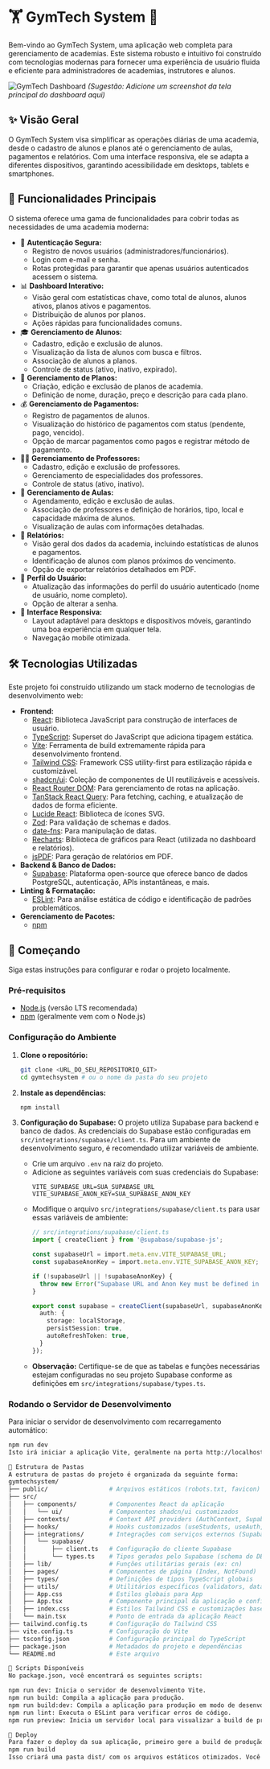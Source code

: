 # 🏋️ GymTech System 🚀

Bem-vindo ao GymTech System, uma aplicação web completa para gerenciamento de academias. Este sistema robusto e intuitivo foi construído com tecnologias modernas para fornecer uma experiência de usuário fluida e eficiente para administradores de academias, instrutores e alunos.

![GymTech Dashboard](https://img.shields.io/badge/GymTech-Dashboard_Example-blue?style=for-the-badge&logo=react)
*(Sugestão: Adicione um screenshot da tela principal do dashboard aqui)*

## ✨ Visão Geral

O GymTech System visa simplificar as operações diárias de uma academia, desde o cadastro de alunos e planos até o gerenciamento de aulas, pagamentos e relatórios. Com uma interface responsiva, ele se adapta a diferentes dispositivos, garantindo acessibilidade em desktops, tablets e smartphones.

## 🌟 Funcionalidades Principais

O sistema oferece uma gama de funcionalidades para cobrir todas as necessidades de uma academia moderna:

* 🔑 **Autenticação Segura:**
    * Registro de novos usuários (administradores/funcionários).
    * Login com e-mail e senha.
    * Rotas protegidas para garantir que apenas usuários autenticados acessem o sistema.
* 📊 **Dashboard Interativo:**
    * Visão geral com estatísticas chave, como total de alunos, alunos ativos, planos ativos e pagamentos.
    * Distribuição de alunos por planos.
    * Ações rápidas para funcionalidades comuns.
* 🎓 **Gerenciamento de Alunos:**
    * Cadastro, edição e exclusão de alunos.
    * Visualização da lista de alunos com busca e filtros.
    * Associação de alunos a planos.
    * Controle de status (ativo, inativo, expirado).
* 📝 **Gerenciamento de Planos:**
    * Criação, edição e exclusão de planos de academia.
    * Definição de nome, duração, preço e descrição para cada plano.
* 💰 **Gerenciamento de Pagamentos:**
    * Registro de pagamentos de alunos.
    * Visualização do histórico de pagamentos com status (pendente, pago, vencido).
    * Opção de marcar pagamentos como pagos e registrar método de pagamento.
* 👨‍🏫 **Gerenciamento de Professores:**
    * Cadastro, edição e exclusão de professores.
    * Gerenciamento de especialidades dos professores.
    * Controle de status (ativo, inativo).
* 🤸 **Gerenciamento de Aulas:**
    * Agendamento, edição e exclusão de aulas.
    * Associação de professores e definição de horários, tipo, local e capacidade máxima de alunos.
    * Visualização de aulas com informações detalhadas.
* 📄 **Relatórios:**
    * Visão geral dos dados da academia, incluindo estatísticas de alunos e pagamentos.
    * Identificação de alunos com planos próximos do vencimento.
    * Opção de exportar relatórios detalhados em PDF.
* 👤 **Perfil do Usuário:**
    * Atualização das informações do perfil do usuário autenticado (nome de usuário, nome completo).
    * Opção de alterar a senha.
* 📱 **Interface Responsiva:**
    * Layout adaptável para desktops e dispositivos móveis, garantindo uma boa experiência em qualquer tela.
    * Navegação mobile otimizada.

## 🛠️ Tecnologias Utilizadas

Este projeto foi construído utilizando um stack moderno de tecnologias de desenvolvimento web:

* **Frontend:**
    * [React](https://reactjs.org/): Biblioteca JavaScript para construção de interfaces de usuário.
    * [TypeScript](https://www.typescriptlang.org/): Superset do JavaScript que adiciona tipagem estática.
    * [Vite](https://vitejs.dev/): Ferramenta de build extremamente rápida para desenvolvimento frontend.
    * [Tailwind CSS](https://tailwindcss.com/): Framework CSS utility-first para estilização rápida e customizável.
    * [shadcn/ui](https://ui.shadcn.com/): Coleção de componentes de UI reutilizáveis e acessíveis.
    * [React Router DOM](https://reactrouter.com/): Para gerenciamento de rotas na aplicação.
    * [TanStack React Query](https://tanstack.com/query/latest): Para fetching, caching, e atualização de dados de forma eficiente.
    * [Lucide React](https://lucide.dev/): Biblioteca de ícones SVG.
    * [Zod](https://zod.dev/): Para validação de schemas e dados.
    * [date-fns](https://date-fns.org/): Para manipulação de datas.
    * [Recharts](https://recharts.org/): Biblioteca de gráficos para React (utilizada no dashboard e relatórios).
    * [jsPDF](https://github.com/parallax/jsPDF): Para geração de relatórios em PDF.
* **Backend & Banco de Dados:**
    * [Supabase](https://supabase.io/): Plataforma open-source que oferece banco de dados PostgreSQL, autenticação, APIs instantâneas, e mais.
* **Linting & Formatação:**
    * [ESLint](https://eslint.org/): Para análise estática de código e identificação de padrões problemáticos.
* **Gerenciamento de Pacotes:**
    * [npm](https://www.npmjs.com/)

## 🚀 Começando

Siga estas instruções para configurar e rodar o projeto localmente.

### Pré-requisitos

* [Node.js](https://nodejs.org/) (versão LTS recomendada)
* [npm](https://www.npmjs.com/) (geralmente vem com o Node.js)

### Configuração do Ambiente

1.  **Clone o repositório:**
    ```bash
    git clone <URL_DO_SEU_REPOSITORIO_GIT>
    cd gymtechsystem # ou o nome da pasta do seu projeto
    ```

2.  **Instale as dependências:**
    ```bash
    npm install
    ```
   

3.  **Configuração do Supabase:**
    O projeto utiliza Supabase para backend e banco de dados. As credenciais do Supabase estão configuradas em `src/integrations/supabase/client.ts`.
    Para um ambiente de desenvolvimento seguro, é recomendado utilizar variáveis de ambiente.

    * Crie um arquivo `.env` na raiz do projeto.
    * Adicione as seguintes variáveis com suas credenciais do Supabase:
        ```env
        VITE_SUPABASE_URL=SUA_SUPABASE_URL
        VITE_SUPABASE_ANON_KEY=SUA_SUPABASE_ANON_KEY
        ```
    * Modifique o arquivo `src/integrations/supabase/client.ts` para usar essas variáveis de ambiente:
        ```typescript
        // src/integrations/supabase/client.ts
        import { createClient } from '@supabase/supabase-js';

        const supabaseUrl = import.meta.env.VITE_SUPABASE_URL;
        const supabaseAnonKey = import.meta.env.VITE_SUPABASE_ANON_KEY;

        if (!supabaseUrl || !supabaseAnonKey) {
          throw new Error("Supabase URL and Anon Key must be defined in .env file");
        }

        export const supabase = createClient(supabaseUrl, supabaseAnonKey, {
          auth: {
            storage: localStorage,
            persistSession: true,
            autoRefreshToken: true,
          }
        });
        ```
    * **Observação:** Certifique-se de que as tabelas e funções necessárias estejam configuradas no seu projeto Supabase conforme as definições em `src/integrations/supabase/types.ts`.

### Rodando o Servidor de Desenvolvimento

Para iniciar o servidor de desenvolvimento com recarregamento automático:

```bash
npm run dev
Isto irá iniciar a aplicação Vite, geralmente na porta http://localhost:8080.

📂 Estrutura de Pastas
A estrutura de pastas do projeto é organizada da seguinte forma:
gymtechsystem/
├── public/                 # Arquivos estáticos (robots.txt, favicon)
├── src/
│   ├── components/         # Componentes React da aplicação
│   │   └── ui/             # Componentes shadcn/ui customizados
│   ├── contexts/           # Context API providers (AuthContext, SupabaseDataProvider)
│   ├── hooks/              # Hooks customizados (useStudents, useAuth, etc.)
│   ├── integrations/       # Integrações com serviços externos (Supabase)
│   │   └── supabase/
│   │       ├── client.ts   # Configuração do cliente Supabase
│   │       └── types.ts    # Tipos gerados pelo Supabase (schema do DB)
│   ├── lib/                # Funções utilitárias gerais (ex: cn)
│   ├── pages/              # Componentes de página (Index, NotFound)
│   ├── types/              # Definições de tipos TypeScript globais
│   ├── utils/              # Utilitários específicos (validators, dataTransforms)
│   ├── App.css             # Estilos globais para App
│   ├── App.tsx             # Componente principal da aplicação e configuração de rotas
│   ├── index.css           # Estilos Tailwind CSS e customizações base
│   └── main.tsx            # Ponto de entrada da aplicação React
├── tailwind.config.ts      # Configuração do Tailwind CSS
├── vite.config.ts          # Configuração do Vite
├── tsconfig.json           # Configuração principal do TypeScript
├── package.json            # Metadados do projeto e dependências
└── README.md               # Este arquivo

📜 Scripts Disponíveis
No package.json, você encontrará os seguintes scripts:

npm run dev: Inicia o servidor de desenvolvimento Vite.
npm run build: Compila a aplicação para produção.
npm run build:dev: Compila a aplicação para produção em modo de desenvolvimento.
npm run lint: Executa o ESLint para verificar erros de código.
npm run preview: Inicia um servidor local para visualizar a build de produção.

🚀 Deploy
Para fazer o deploy da sua aplicação, primeiro gere a build de produção:
npm run build
Isso criará uma pasta dist/ com os arquivos estáticos otimizados. Você pode então hospedar o conteúdo desta pasta em qualquer plataforma de hospedagem de sites estáticos ou que suporte aplicações Vite/React.
